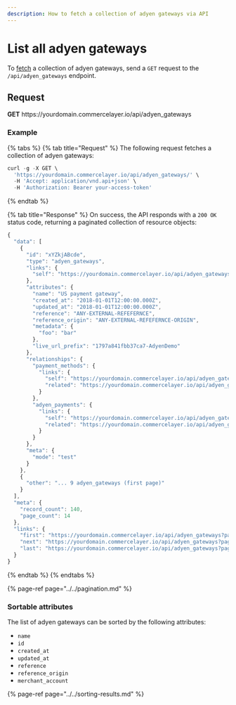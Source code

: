 ```yaml
---
description: How to fetch a collection of adyen gateways via API
---
```


# List all adyen gateways

To <a href="https://docs.commercelayer.io/developers/fetching-resources" target="_blank">fetch</a> a collection of adyen gateways, send a `GET` request to the `/api/adyen_gateways` endpoint.

## Request

**GET** https://<i></i>yourdomain.commercelayer.io/api/adyen_gateways

### **Example**

{% tabs %}
{% tab title="Request" %}
The following request fetches a collection of adyen gateways:

```javascript
curl -g -X GET \
  'https://yourdomain.commercelayer.io/api/adyen_gateways/' \
  -H 'Accept: application/vnd.api+json' \
  -H 'Authorization: Bearer your-access-token'
```
{% endtab %}

{% tab title="Response" %}
On success, the API responds with a `200 OK` status code, returning a paginated collection of resource objects:

```javascript
{
  "data": [
    {
      "id": "xYZkjABcde",
      "type": "adyen_gateways",
      "links": {
        "self": "https://yourdomain.commercelayer.io/api/adyen_gateways/xYZkjABcde"
      },
      "attributes": {
        "name": "US payment gateway",
        "created_at": "2018-01-01T12:00:00.000Z",
        "updated_at": "2018-01-01T12:00:00.000Z",
        "reference": "ANY-EXTERNAL-REFEFERNCE",
        "reference_origin": "ANY-EXTERNAL-REFEFERNCE-ORIGIN",
        "metadata": {
          "foo": "bar"
        },
        "live_url_prefix": "1797a841fbb37ca7-AdyenDemo"
      },
      "relationships": {
        "payment_methods": {
          "links": {
            "self": "https://yourdomain.commercelayer.io/api/adyen_gateways/xYZkjABcde/relationships/payment_methods",
            "related": "https://yourdomain.commercelayer.io/api/adyen_gateways/xYZkjABcde/payment_methods"
          }
        },
        "adyen_payments": {
          "links": {
            "self": "https://yourdomain.commercelayer.io/api/adyen_gateways/xYZkjABcde/relationships/adyen_payments",
            "related": "https://yourdomain.commercelayer.io/api/adyen_gateways/xYZkjABcde/adyen_payments"
          }
        }
      },
      "meta": {
        "mode": "test"
      }
    },
    {
      "other": "... 9 adyen_gateways (first page)"
    }
  ],
  "meta": {
    "record_count": 140,
    "page_count": 14
  },
  "links": {
    "first": "https://yourdomain.commercelayer.io/api/adyen_gateways?page[number]=1&page[size]=10",
    "next": "https://yourdomain.commercelayer.io/api/adyen_gateways?page[number]=2&page[size]=10",
    "last": "https://yourdomain.commercelayer.io/api/adyen_gateways?page[number]=14&page[size]=10"
  }
}
```
{% endtab %}
{% endtabs %}

{% page-ref page="../../pagination.md" %}

### Sortable attributes

The list of adyen gateways can be sorted by the following attributes:

* `name`
* `id`
* `created_at`
* `updated_at`
* `reference`
* `reference_origin`
* `merchant_account`

{% page-ref page="../../sorting-results.md" %}

